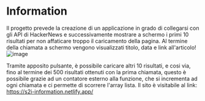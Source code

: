 # Information
Il progetto prevede la creazione di un applicazione in grado di collegarsi con gli API di HackerNews e successivamente mostrare a schermo i primi 10 risultati per non affaticare troppo il caricamento della pagina.
Al termine della chiamata a schermo vengono visualizzati titolo, data e link all'articolo!
![image](https://user-images.githubusercontent.com/121309726/232818999-d2603805-29fe-401e-aa04-a5da0cba9266.png)

Tramite apposito pulsante, è possibile caricare altri 10 risultati, e cosi via, fino al termine dei 500 risultati ottenuti con la prima chiamata, questo è possibile grazie ad un contatore esterno alla funzione, che si incrementa ad ogni chiamata e ci permette di scorrere l'array lista. 
Il sito è visitabile al link: https://s2i-information.netlify.app/
